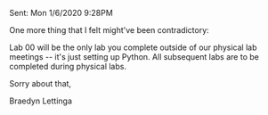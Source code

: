 Sent: Mon 1/6/2020 9:28PM

One more thing that I felt might've been contradictory:

Lab 00 will be the only lab you complete outside of our physical lab meetings -- it's just setting up Python. All subsequent labs are to be completed during physical labs.

Sorry about that,

Braedyn Lettinga

